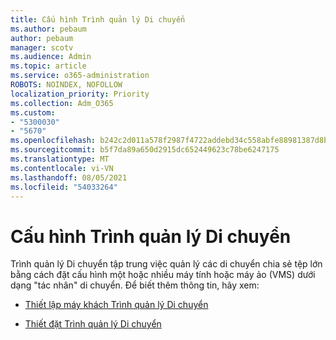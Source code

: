 ```yaml
---
title: Cấu hình Trình quản lý Di chuyển
ms.author: pebaum
author: pebaum
manager: scotv
ms.audience: Admin
ms.topic: article
ms.service: o365-administration
ROBOTS: NOINDEX, NOFOLLOW
localization_priority: Priority
ms.collection: Adm_O365
ms.custom:
- "5300030"
- "5670"
ms.openlocfilehash: b242c2d011a578f2987f4722addebd34c558abfe88981387d8bcc3f7550e53b4
ms.sourcegitcommit: b5f7da89a650d2915dc652449623c78be6247175
ms.translationtype: MT
ms.contentlocale: vi-VN
ms.lasthandoff: 08/05/2021
ms.locfileid: "54033264"
---
```

# <a name="configuring-migration-manager"></a>Cấu hình Trình quản lý Di chuyển

Trình quản lý Di chuyển tập trung việc quản lý các di chuyển chia sẻ tệp lớn bằng cách đặt cấu hình một hoặc nhiều máy tính hoặc máy ảo (VMS) dưới dạng "tác nhân" di chuyển. Để biết thêm thông tin, hãy xem:

- [Thiết lập máy khách Trình quản lý Di chuyển](https://docs.microsoft.com/sharepointmigration/mm-setup-clients)

- [Thiết đặt Trình quản lý Di chuyển](https://docs.microsoft.com/sharepointmigration/mm-settings)
